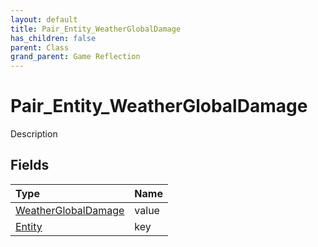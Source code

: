 ```yaml
---
layout: default
title: Pair_Entity_WeatherGlobalDamage
has_children: false
parent: Class
grand_parent: Game Reflection
---
```

# Pair_Entity_WeatherGlobalDamage
Description 

## Fields

| Type | Name |
|:-------------|:--------------|
| [WeatherGlobalDamage](/docs/game-reflection/classes/weather_global_damage) | value |
| [Entity](/docs/game-reflection/classes/entity) | key |

